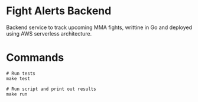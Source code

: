 # Fight Alerts Backend

Backend service to track upcoming MMA fights, writtine in Go and deployed using AWS serverless architecture.

# Commands

```
# Run tests
make test

# Run script and print out results
make run
```